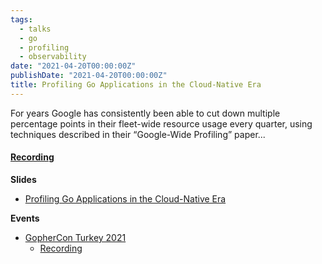 ```yaml
---
tags:
  - talks
  - go
  - profiling
  - observability
date: "2021-04-20T00:00:00Z"
publishDate: "2021-04-20T00:00:00Z"
title: Profiling Go Applications in the Cloud-Native Era
---
```


For years Google has consistently been able to cut down multiple percentage points in their fleet-wide resource usage every quarter, using techniques described in their “Google-Wide Profiling” paper...

#### [Recording](https://youtu.be/-miC_jnQ_Yk)

**Slides**
* [Profiling Go Applications in the Cloud-Native Era](https://docs.google.com/presentation/d/1uue-Mpyw5zSuWfe1qphyhBtrCX4TmBWhN3iMcdYlnek/edit?usp=sharing)

**Events**
* [GopherCon Turkey 2021](https://gophercon.ist/#schedule)
  * [Recording](https://youtu.be/-miC_jnQ_Yk)